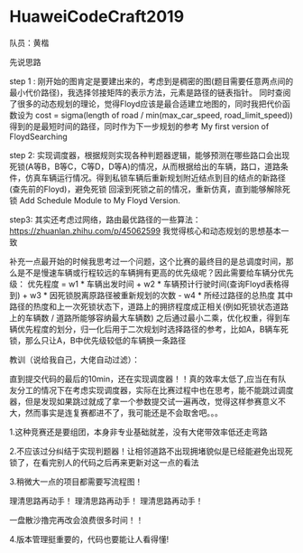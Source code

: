 # HuaweiCodeCraft2019
队员：黄楷 

先说思路

step 1 :
刚开始的图肯定是要建出来的，考虑到是稠密的图(题目需要任意两点间的最小代价路径)，我选择邻接矩阵的表示方法，元素是路径的链表指针。
同时查阅了很多的动态规划的理论，觉得Floyd应该是最合适建立地图的，同时我把代价函数设为 
cost = sigma(length of road / min(max_car_speed, road_limit_speed)) 
得到的是最短时间的路径，同时作为下一步规划的参考
My first version of FloydSearching

step 2:
实现调度器，根据规则实现各种判题器逻辑，能够预测在哪些路口会出现死锁(A等B，B等C，C等D，D等A)的情况，从而根据给出的车辆，路口，道路条件，仿真车辆运行情况。得到私锁车辆后重新规划附近结点到目的结点的新路径(查先前的Floyd)，避免死锁
回滚到死锁之前的情况，重新仿真，直到能够解除死锁
Add Schedule Module to My Floyd Version. 

step3:
其实还考虑过网络，路由最优路径的一些算法：https://zhuanlan.zhihu.com/p/45062599 我觉得核心和动态规划的思想基本一致

补充一点最开始的时候我思考过一个问题，这个比赛的最终目的是总调度时间，那么是不是慢速车辆或行程较远的车辆拥有更高的优先级呢？因此需要给车辆分优先级：
优先程度 = w1 * 车辆出发时间 + w2 * 车辆预计行驶时间(查询Floyd表格得到) + w3 *  因死锁脱离原路径被重新规划的次数 - w4 * 所经过路径的总热度
其中路径的热度和上一次死锁状态下，道路上的拥挤程度成正相关(例如死锁状态道路上的车辆数 / 道路所能够容纳最大车辆数)
之后通过最小二乘，优化权重，得到车辆优先程度的划分，归一化后用于二次规划时选择路径的参考，比如A，B辆车死锁，那么只让A，B中优先级较低的车辆换一条路径

教训（说给我自己，大佬自动过滤）：

直到提交代码的最后的10min，还在实现调度器！！真的效率太低了,应当在有队友分工的情况下在考虑实现调度器，实际在比赛过程中也在思考，能不能跳过调度器，但是发现如果跳过就成了拿一个参数提交试一遍再改，觉得这样参赛意义不大，然而事实是连复赛都进不了，我可能还是不会取舍吧。。。

1.这种竞赛还是要组团，本身非专业基础就差，没有大佬带效率低还走弯路

2.不应该过分纠结于实现判题器！让相邻道路不出现拥堵貌似是已经能避免出现死锁了，在看完别人的代码之后再来更新对这一点的看法

3.稍微大一点的项目都需要写流程图！
 
理清思路再动手！
理清思路再动手！
理清思路再动手！
 
 一盘散沙撸完再改会浪费很多时间！！
 
 4.版本管理挺重要的，代码也要能让人看得懂!
